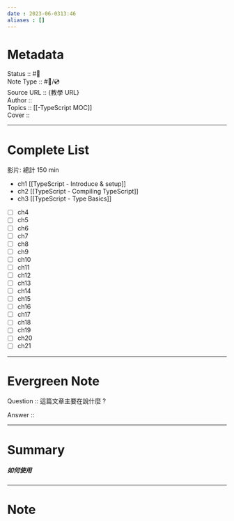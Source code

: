 ```yaml
---
date : 2023-06-0313:46
aliases : []
---
```

# Metadata
Status :: #🌱 <br>
Note Type :: #📨/💿 <br>
Source URL :: {教學 URL} <br>
Author :: <br>
Topics :: [[-TypeScript MOC]] <br>
Cover ::

---
# Complete List
影片: 總計 150 min 
- ch1  [[TypeScript - Introduce & setup]]
- ch2 [[TypeScript - Compiling TypeScript]]
- ch3 [[TypeScript - Type Basics]]
- [ ] ch4
- [ ] ch5
- [ ] ch6
- [ ] ch7
- [ ] ch8 
- [ ] ch9
- [ ] ch10
- [ ] ch11
- [ ] ch12
- [ ] ch13
- [ ] ch14
- [ ] ch15
- [ ] ch16
- [ ]  ch17
- [ ]  ch18
- [ ]  ch19
- [ ]  ch20
- [ ]  ch21

---
# Evergreen Note

Question :: 這篇文章主要在說什麼 ?

Answer ::

---

# Summary 
##### 如何使用
---

# Note
